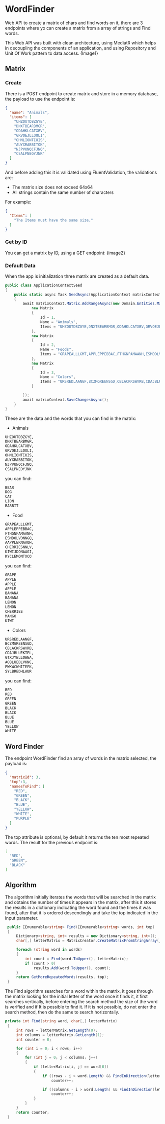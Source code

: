 # WordFinder

Web API to create a matrix of chars and find words on it, there are 3 endpoints where yo can create a matrix from a array of strings and Find words.

This Web API was built with clean architecture, using MediatR which helps in decoupling the components of an application, and using Repository and Unit Of Work pattern to data access.
{Image1}

## Matrix
### Create

There is a POST endpoint to create matrix and store in a memory database, the payload to use the endpoint is:
```json
{
  "name": "Animals",
  "items": [
    "UHZOUTDBZGYE", 
	"DNXTBEARBMGR",
	"ODAHKLCATXBV",
	"GRVOEJLLOOLI", 
	"OHNLIONTIUIS",
	"AUYXRABBITOK", 
	"NJPVUNQCFJNQ",
	"CSALPNEOYJNK"
  ]
}
```
And before adding this it is validated using  FluentValidation, the validations are:
- The matrix size does not exceed 64x64
- All strings contain the same number of characters

For example:
```json
{
  "Items": [
    "The Items must have the same size."
  ]
}
```
### Get by ID
You can get a matrix by ID, using a GET endpoint:
 {image2}


### Default Data
When the app is initialization three matrix are created as a default data.
```csharp
public class ApplicationContextSeed
{
    public static async Task SeedAsync(ApplicationContext matrixContext)
    {
        await matrixContext.Matrix.AddRangeAsync(new Domain.Entities.Matrix[] {
            new Matrix
            {
                Id = 1,
                Name = "Animals",
                Items = "UHZOUTDBZGYE,DNXTBEARBMGR,ODAHKLCATXBV,GRVOEJLLOOLI,OHNLIONTIUIS,AUYXRABBITOK,NJPVUNQCFJNQ,CSALPNEOYJNK"
            },
            new Matrix
            {
                Id = 2,
                Name = "Foods",
                Items = "GRAPEALLLGMT,APPLEPPEBBAC,FTHGNPAMAANH,ESMDOLVONNGQ,AAPPLERNAAOH,CHERRIESNNLV,KIWIJDONAAGI,KYCLEMONTXCO"
            },
            new Matrix
            {
                Id = 3,
                Name = "Colors",
                Items = "URSREDLAANGF,BCZMGREENSGD,CBLACKRSWVRB,CDAJBLUEKTEL,GTXJYELLOWEA,AOBLUEDLVKNC,PWKWCWHITEFK,SYLBREDHLAUR"
            }

        });
        await matrixContext.SaveChangesAsync();
    }
}
```
These are the data and the words that you can find in the matrix:
- Animals
```bash
UHZOUTDBZGYE, 
DNXTBEARBMGR,
ODAHKLCATXBV,
GRVOEJLLOOLI, 
OHNLIONTIUIS,
AUYXRABBITOK, 
NJPVUNQCFJNQ,
CSALPNEOYJNK
```
you can find:
```bash
BEAR
DOG
CAT
LION
RABBIT
```
- Food
```bash
GRAPEALLLGMT,
APPLEPPEBBAC,
FTHGNPAMAANH,
ESMDOLVONNGQ,
AAPPLERNAAOH,
CHERRIESNNLV,
KIWIJDONAAGI,
KYCLEMONTXCO
```
you can find:
```bash
GRAPE
APPLE
APPLE
APPLE
BANANA
BANANA
LEMON
LEMON
CHERRIES
MANGO
KIWI
```
- Colors
```bash
URSREDLAANGF,
BCZMGREENSGD,
CBLACKRSWVRB,
CDAJBLUEKTEL,
GTXJYELLOWEA,
AOBLUEDLVKNC,
PWKWCWHITEFK,
SYLBREDHLAUR
```
you can find:
```bash
RED
RED
GREEN
GREEN
BLACK
BLACK
BLUE
BLUE
YELLOW
WHITE
```
## Word Finder

The endpoint WordFinder find an array of words in the matrix selected, the payload is:
```json
{
  "matrixId": 3,
  "top":3,
  "namesToFind": [
    "RED",
    "GREEN",
    "BLACK",
    "BLUE",
    "YELLOW",
    "WHITE",
    "PURPLE"
  ]
}

```
The top attribute is optional, by default it returns the ten most repeated words.
The result for the previous endpoint is:

```bash
[
  "RED",
  "GREEN",
  "BLACK"
]
```
## Algorithm

The algorithm initially iterates the words that will be searched in the matrix and obtains the number of times it appears in the matrix, after this it stores the results in a dictionary indicating the word found and the times it was found, after that it is ordered descendingly and take the top indicated in the input parameter.

```csharp
 public IEnumerable<string> Find(IEnumerable<string> words, int top)
 {
     Dictionary<string, int> results = new Dictionary<string, int>();
     char[,] letterMatrix = MatrixCreator.CreateMatrixFromStringArray(_matrix);

     foreach (string word in words)
     {
         int count = Find(word.ToUpper(), letterMatrix);
         if (count > 0)
             results.Add(word.ToUpper(), count);
     }
     return GetMoreRepeatedWords(results, top);
 }
```
The Find algorithm searches for a word within the matrix, it goes through the matrix looking for the initial letter of the word once it finds it, it first searches vertically, before entering the search method the size of the word is verified and if It is possible to find it. If it is not possible, do not enter the search method, then do the same to search horizontally.


```csharp
private int Find(string word, char[,] letterMatrix)
 {
     int rows = letterMatrix.GetLength(0);
     int columns = letterMatrix.GetLength(1);
     int counter = 0;

     for (int i = 0; i < rows; i++)
     {
         for (int j = 0; j < columns; j++)
         {
             if (letterMatrix[i, j] == word[0])
             {
                 if ((rows - i > word.Length) && FindInDirection(letterMatrix, word, i, j, 1, 0))// vertical search
                     counter++;

                 if ((columns - i > word.Length) && FindInDirection(letterMatrix, word, i, j, 0, 1))// horizontal search
                     counter++;
             }
         }
     }
     return counter;
 }
```
